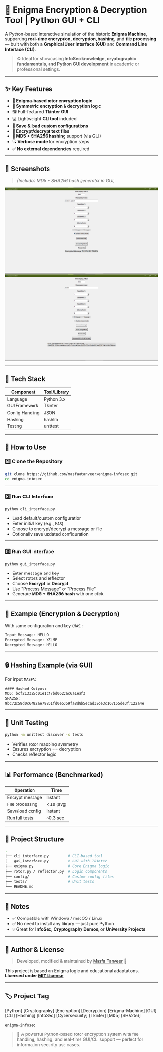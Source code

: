 # 🔐 Enigma Encryption & Decryption Tool | Python GUI + CLI

A Python-based interactive simulation of the historic **Enigma Machine**, supporting **real-time encryption, decryption, hashing**, and **file processing** — built with both a **Graphical User Interface (GUI)** and **Command Line Interface (CLI)**.

> ⚙️ Ideal for showcasing **InfoSec knowledge, cryptographic fundamentals, and Python GUI development** in academic or professional settings.

---

## ✨ Key Features

- 🧠 **Enigma-based rotor encryption logic**
- 🔄 **Symmetric encryption & decryption logic**
- 🖼️ Full-featured **Tkinter GUI**
- 💻 Lightweight **CLI tool** included
- 💾 **Save & load custom configurations**
- 📂 **Encrypt/decrypt text files**
- 🔐 **MD5 + SHA256 hashing** support (via GUI)
- 🔍 **Verbose mode** for encryption steps
- ✅ **No external dependencies** required

---

## 📸 Screenshots

> _(Includes MD5 + SHA256 hash generator in GUI)_

![Enigma GUI](screenshot.png)  
![Hashing Example](screenshot2.png)

---

## 🧠 Tech Stack

| Component       | Tool/Library |
| --------------- | ------------ |
| Language        | Python 3.x   |
| GUI Framework   | Tkinter      |
| Config Handling | JSON         |
| Hashing         | hashlib      |
| Testing         | unittest     |

---

## 🚀 How to Use

### 1️⃣ Clone the Repository

```bash
git clone https://github.com/masfaatanveer/enigma-infosec.git
cd enigma-infosec
```

---

### 2️⃣ Run CLI Interface

```bash
python cli_interface.py
```

- Load default/custom configuration
- Enter initial key (e.g., `MAS`)
- Choose to encrypt/decrypt a message or file
- Optionally save updated configuration

---

### 3️⃣ Run GUI Interface

```bash
python gui_interface.py
```

- Enter message and key
- Select rotors and reflector
- Choose **Encrypt** or **Decrypt**
- Use "Process Message" or "Process File"
- Generate **MD5 + SHA256 hash** with one click

---

## 🔁 Example (Encryption & Decryption)

With same configuration and key (`MAS`):

```text
Input Message: HELLO
Encrypted Message: XZLMP
Decrypted Message: HELLO
```

---

## 🔒 Hashing Example (via GUI)

For input `MASFA`:

```text
#### Hashed Output:
MD5: bcf213325c01e1c47bd0622ac6a1eaf3
SHA256: 9bc72c58d0c6482ae79861fd0e5359fa8d8b5ecad32ce3c167155de3f7122a4e
```

---

## 🧪 Unit Testing

```bash
python -m unittest discover -s tests
```

- Verifies rotor mapping symmetry
- Ensures encryption == decryption
- Checks reflector logic

---

## 📊 Performance (Benchmarked)

| Operation        | Time       |
| ---------------- | ---------- |
| Encrypt message  | Instant    |
| File processing  | < 1s (avg) |
| Save/load config | Instant    |
| Run full tests   | ~0.3 sec   |

---

## 📁 Project Structure

```bash
.
├── cli_interface.py         # CLI-based tool
├── gui_interface.py         # GUI with Tkinter
├── enigma.py                # Core Enigma logic
├── rotor.py / reflector.py  # Logic components
├── config/                  # Custom config files
├── tests/                   # Unit tests
└── README.md
```

---

## 📌 Notes

- ✅ Compatible with Windows / macOS / Linux
- ✅ No need to install any library — just pure Python
- 💡 Great for **InfoSec**, **Cryptography Demos**, or **University Projects**

---

## 👑 Author & License

> Developed, modified & maintained by [Masfa Tanveer](https://github.com/masfaatanveer) 🧠

This project is based on Enigma logic and educational adaptations.  
**Licensed under [MIT License](LICENSE)**

---

## 🏷️ Project Tag

[Python] [Cryptography] [Encryption] [Decryption] [Enigma-Machine] [GUI] [CLI] [Hashing] [InfoSec] [Cybersecurity] [Tkinter] [MD5] [SHA256]

```
enigma-infosec
```

> 🚀 A powerful Python-based rotor encryption system with file handling, hashing, and real-time GUI/CLI support — perfect for information security use cases.
